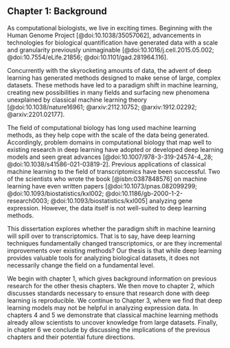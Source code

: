 ## Chapter 1: Background
                                                                                                                                                                                                            
As computational biologists, we live in exciting times.
Beginning with the Human Genome Project [@doi:10.1038/35057062], advancements in technologies for biological quantification have generated data with a scale and granularity previously unimaginable [@doi:10.1016/j.cell.2015.05.002; @doi:10.7554/eLife.21856; @doi:10.1101/gad.281964.116].

Concurrently with the skyrocketing amounts of data, the advent of deep learning has generated methods designed to make sense of large, complex datasets.
These methods have led to a paradigm shift in machine learning, creating new possibilities in many fields and surfacing new phenomena unexplained by classical machine learning theory [@doi:10.1038/nature16961; @arxiv:2112.10752; @arxiv:1912.02292; @arxiv:2201.02177].

The field of computational biology has long used machine learning methods, as they help cope with the scale of the data being generated.
Accordingly, problem domains in computational biology that map well to existing research in deep learning have adopted or developed deep learning models and seen great advances [@doi:10.1007/978-3-319-24574-4_28; @doi:10.1038/s41586-021-03819-2].
Previous applications of classical machine learning to the field of transcriptomics have been successful.
Two of the scientists who wrote the book [@isbn:0387848576] on machine learning have even written papers [@doi:10.1073/pnas.082099299; @doi:10.1093/biostatistics/kxl002; @doi:10.1186/gb-2000-1-2-research0003; @doi:10.1093/biostatistics/kxl005] analyzing gene expression.
However, the data itself is not well-suited to deep learning methods.

This dissertation explores whether the paradigm shift in machine learning will spill over to transcriptomics.
That is to say, have deep learning techniques fundamentally changed transcriptomics, or are they incremental improvements over existing methods?
Our thesis is that while deep learning provides valuable tools for analyzing biological datasets, it does not necessarily change the field on a fundamental level.

We begin with chapter 1, which gives background information on previous research for the other thesis chapters.
We then move to chapter 2, which discusses standards necessary to ensure that research done with deep learning is reproducible.
We continue to Chapter 3, where we find that deep learning models may not be helpful in analyzing expression data.
In chapters 4 and 5 we demonstrate that classical machine learning methods already allow scientists to uncover knowledge from large datasets.
Finally, in chapter 6 we conclude by discussing the implications of the previous chapters and their potential future directions.
